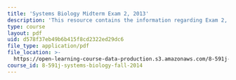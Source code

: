 ```yaml
---
title: 'Systems Biology Midterm Exam 2, 2013'
description: 'This resource contains the information regarding Exam 2, 2013.'
type: course
layout: pdf
uid: d578f37eb49b6b415f8cd2322ed29dc6
file_type: application/pdf
file_location: >-
  https://open-learning-course-data-production.s3.amazonaws.com/8-591j-systems-biology-fall-2014/d578f37eb49b6b415f8cd2322ed29dc6_MIT8_591JF14_Exam2_2013.pdf
course_id: 8-591j-systems-biology-fall-2014
---
```

